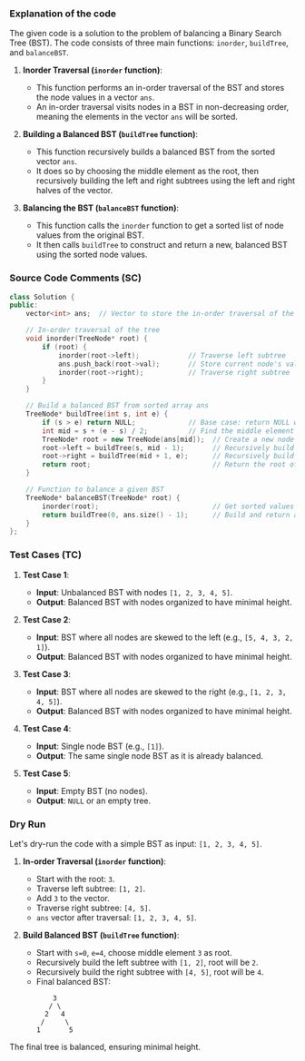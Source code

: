 ### Explanation of the code

The given code is a solution to the problem of balancing a Binary Search Tree (BST). The code consists of three main functions: `inorder`, `buildTree`, and `balanceBST`.

1. **Inorder Traversal (`inorder` function)**: 
   - This function performs an in-order traversal of the BST and stores the node values in a vector `ans`. 
   - An in-order traversal visits nodes in a BST in non-decreasing order, meaning the elements in the vector `ans` will be sorted.

2. **Building a Balanced BST (`buildTree` function)**: 
   - This function recursively builds a balanced BST from the sorted vector `ans`. 
   - It does so by choosing the middle element as the root, then recursively building the left and right subtrees using the left and right halves of the vector.

3. **Balancing the BST (`balanceBST` function)**: 
   - This function calls the `inorder` function to get a sorted list of node values from the original BST.
   - It then calls `buildTree` to construct and return a new, balanced BST using the sorted node values.

### Source Code Comments (SC)

```cpp
class Solution {
public:
    vector<int> ans;  // Vector to store the in-order traversal of the BST

    // In-order traversal of the tree
    void inorder(TreeNode* root) {
        if (root) {
            inorder(root->left);            // Traverse left subtree
            ans.push_back(root->val);       // Store current node's value
            inorder(root->right);           // Traverse right subtree
        }
    }

    // Build a balanced BST from sorted array ans
    TreeNode* buildTree(int s, int e) {
        if (s > e) return NULL;             // Base case: return NULL when start index exceeds end index
        int mid = s + (e - s) / 2;          // Find the middle element
        TreeNode* root = new TreeNode(ans[mid]);  // Create a new node with the middle element
        root->left = buildTree(s, mid - 1);       // Recursively build the left subtree
        root->right = buildTree(mid + 1, e);      // Recursively build the right subtree
        return root;                              // Return the root of the subtree
    }

    // Function to balance a given BST
    TreeNode* balanceBST(TreeNode* root) {
        inorder(root);                            // Get sorted values from the original BST
        return buildTree(0, ans.size() - 1);      // Build and return a balanced BST
    }
};
```

### Test Cases (TC)

1. **Test Case 1**: 
   - **Input**: Unbalanced BST with nodes `[1, 2, 3, 4, 5]`.
   - **Output**: Balanced BST with nodes organized to have minimal height.

2. **Test Case 2**: 
   - **Input**: BST where all nodes are skewed to the left (e.g., `[5, 4, 3, 2, 1]`).
   - **Output**: Balanced BST with nodes organized to have minimal height.

3. **Test Case 3**: 
   - **Input**: BST where all nodes are skewed to the right (e.g., `[1, 2, 3, 4, 5]`).
   - **Output**: Balanced BST with nodes organized to have minimal height.

4. **Test Case 4**: 
   - **Input**: Single node BST (e.g., `[1]`).
   - **Output**: The same single node BST as it is already balanced.

5. **Test Case 5**: 
   - **Input**: Empty BST (no nodes).
   - **Output**: `NULL` or an empty tree.

### Dry Run

Let's dry-run the code with a simple BST as input: `[1, 2, 3, 4, 5]`.

1. **In-order Traversal (`inorder` function)**:
   - Start with the root: `3`.
   - Traverse left subtree: `[1, 2]`.
   - Add `3` to the vector.
   - Traverse right subtree: `[4, 5]`.
   - `ans` vector after traversal: `[1, 2, 3, 4, 5]`.

2. **Build Balanced BST (`buildTree` function)**:
   - Start with `s=0`, `e=4`, choose middle element `3` as root.
   - Recursively build the left subtree with `[1, 2]`, root will be `2`.
   - Recursively build the right subtree with `[4, 5]`, root will be `4`.
   - Final balanced BST:
     ```
         3
        / \
       2   4
      /     \
     1       5
     ```

The final tree is balanced, ensuring minimal height.
